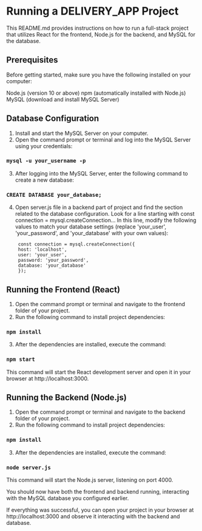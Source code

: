# Running a DELIVERY_APP Project

This README.md provides instructions on how to run a full-stack project that utilizes React for the frontend, Node.js for the backend, and MySQL for the database.


## Prerequisites

Before getting started, make sure you have the following installed on your computer:

Node.js (version 10 or above)
npm (automatically installed with Node.js)
MySQL (download and install MySQL Server)


## Database Configuration
1. Install and start the MySQL Server on your computer.
2. Open the command prompt or terminal and log into the MySQL Server using your credentials:
###    `mysql -u your_username -p` 
3. After logging into the MySQL Server, enter the following command to create a new database:
###    `CREATE DATABASE your_database;`
4. Open server.js file in a backend part of project and find the section related to the database configuration. Look for a line starting with const connection = mysql.createConnection...
In this line, modify the following values to match your database settings (replace 'your_user', 'your_password', and 'your_database' with your own values):

        const connection = mysql.createConnection({
        host: 'localhost',
        user: 'your_user',
        password: 'your_password',
        database: 'your_database'
        });
 

## Running the Frontend (React)
1. Open the command prompt or terminal and navigate to the frontend folder of your project.
2. Run the following command to install project dependencies:
###     `npm install`
3. After the dependencies are installed, execute the command:
###     `npm start`
This command will start the React development server and open it in your browser at http://localhost:3000.


## Running the Backend (Node.js)
1. Open the command prompt or terminal and navigate to the backend folder of your project.
2. Run the following command to install project dependencies:
###     `npm install`
3. After the dependencies are installed, execute the command:
###     `node server.js`
This command will start the Node.js server, listening on port 4000.


You should now have both the frontend and backend running, interacting with the MySQL database you configured earlier.

If everything was successful, you can open your project in your browser at http://localhost:3000 and observe it interacting with the backend and database.